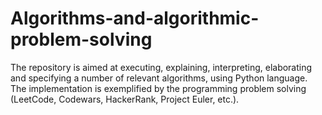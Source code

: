 # Algorithms-and-algorithmic-problem-solving
The repository is aimed at executing, explaining, interpreting, elaborating and specifying a number of relevant algorithms, using Python language. The implementation is exemplified by the programming problem solving (LeetCode, Codewars, HackerRank, Project Euler, etc.).
